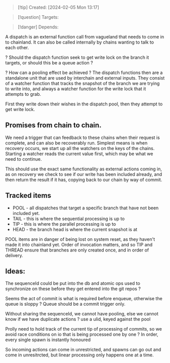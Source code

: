 
>[!tip] Created: [2024-02-05 Mon 13:17]

>[!question] Targets: 

>[!danger] Depends: 

A dispatch is an external function call from vagueland that needs to come in to chainland.  It can also be called internally by chains wanting to talk to each other.

? Should the dispatch function seek to get write lock on the branch it targets, or should this be a queue action ?

? How can a pooling effect be achieved ?
The dispatch functions then are a standalone unit that are used by interchain and external inputs.  They consist of a watcher function that tracks the snapshot of the branch we are trying to write into, and always a watcher function for the write lock that it attempts to grab.

First they write down their wishes in the dispatch pool, then they attempt to get write lock.

## Promises from chain to chain.
We need a trigger that can feedback to these chains when their request is complete, and can also be recoverably run.  Simplest means is when recovery occurs, we start up all the watchers on the keys of the chains.  Starting  a watcher reads the current value first, which may be what we need to continue.

This should use the exact same functionality as external actions coming in, as on recovery we check to see if our write has been included already, and then return the result if it has, copying back to our chain by way of commit.

## Tracked items
- POOL - all dispatches that target a specific branch that have not been included yet.  
- TAIL - this is where the sequential processing is up to
- TIP - this is where the parallel processing is up to
- HEAD - the branch head is where the current snapshot is at

POOL items are in danger of being lost on system reset, as they haven't made it into chainland yet.
Order of invocation matters, and so TIP and THREAD ensure that branches are only created once, and in order of delivery.
## Ideas:
The sequenceId could be put into the db and atomic ops used to synchronize on these before they get entered into the git repos ?

Seems the act of commit is what is required before enqueue, otherwise the queue is sloppy ?  Queue should be a commit trigger only.

Without sharing the sequenceId, we cannot have pooling, else we cannot know if we have duplicate actions ?
use a ulid, keyed against the pool

Prolly need to hold track of the current tip of processing of commits, so we avoid race conditions on io that is being processed one by one ?
In order, every single spawn is instantly honoured

So incoming actions can come in unrestricted, and spawns can go out and come in unresitrcted, but linear processing only happens one at a time.